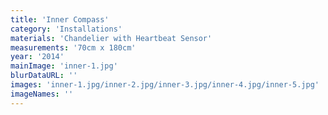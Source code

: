 ```yaml
---
title: 'Inner Compass'
category: 'Installations'
materials: 'Chandelier with Heartbeat Sensor'
measurements: '70cm x 180cm'
year: '2014'
mainImage: 'inner-1.jpg'
blurDataURL: ''
images: 'inner-1.jpg/inner-2.jpg/inner-3.jpg/inner-4.jpg/inner-5.jpg'
imageNames: ''
---
```


